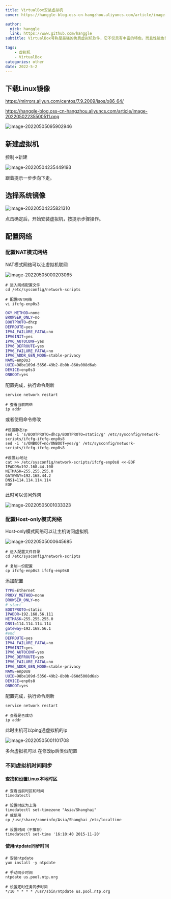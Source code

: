 ```yaml
---
title: VirtualBox安装虚拟机
cover: https://hanggle-blog.oss-cn-hangzhou.aliyuncs.com/article/image-20220505095902946.png

author: 
  nick: hanggle
  link: https://www.github.com/hanggle
subtitle: VirtualBox号称是最强的免费虚拟机软件，它不仅具有丰富的特色，而且性能也很优异。它简单易用，可虚拟的系统包括Windows（从Windows 3.1到Windows 10、Windows Server 2012，所有的Windows系统都支持）、Mac OS X、Linux、OpenBSD、Solaris、IBM OS2甚至Android等操作系统。

tags: 
    - 虚拟机
    - VirtualBox
categories: other
date: 2022-5-2
---
```


## 下载Linux镜像

https://mirrors.aliyun.com/centos/7.9.2009/isos/x86_64/

https://hanggle-blog.oss-cn-hangzhou.aliyuncs.com/article/image-20220502235500511.png

![image-20220505095902946](https://hanggle-blog.oss-cn-hangzhou.aliyuncs.com/article/image-20220505095902946.png)

## 新建虚拟机

控制->新建

![image-20220504235449193](https://hanggle-blog.oss-cn-hangzhou.aliyuncs.com/article/image-20220504235449193.png)

跟着提示一步步向下走。

## 选择系统镜像

![image-20220504235821310](https://hanggle-blog.oss-cn-hangzhou.aliyuncs.com/article/image-20220504235821310.png)

点击确定后，开始安装虚拟机，按提示步骤操作。

## 配置网络



### 配置NAT模式网络

NAT模式网络可以让虚拟机联网

![image-20220505000203065](https://hanggle-blog.oss-cn-hangzhou.aliyuncs.com/article/image-20220505000203065.png) 



```shell
# 进入网络配置文件
cd /etc/sysconfig/network-scripts

# 配置NAT网络
vi ifcfg-enp0s3
```

```bash
OXY_METHOD=none
BROWSER_ONLY=no
BOOTPROTO=dhcp
DEFROUTE=yes
IPV4_FAILURE_FATAL=no
IPV6INIT=yes
IPV6_AUTOCONF=yes
IPV6_DEFROUTE=yes
IPV6_FAILURE_FATAL=no
IPV6_ADDR_GEN_MODE=stable-privacy
NAME=enp0s3
UUID=98be109d-5656-49b2-8b0b-860s008d6ab
DEVICE=enp0s3
ONBOOT=yes
```

配置完成，执行命令刷新

```shell
service network restart
```

```
# 查看当前网络
ip addr	
```

或者使用命令修改

```shell
#设置静态ip
sed -i 's/BOOTPROTO=dhcp/BOOTPROTO=static/g' /etc/sysconfig/network-scripts/ifcfg-ifcfg-enp0s8
sed -i 's/ONBOOT=no/ONBOOT=yes/g' /etc/sysconfig/network-scripts/ifcfg-ifcfg-enp0s8

#设置ip地址
cat >> /etc/sysconfig/network-scripts/ifcfg-enp0s8 <<-EOF
IPADDR=192.168.44.100
NETMASK=255.255.255.0
GATEWAY=192.168.44.2
DNS1=114.114.114.114
EOF
```





此时可以访问外网

![image-20220505001033323](https://hanggle-blog.oss-cn-hangzhou.aliyuncs.com/article/image-20220505001033323.png)



### 配置Host-only模式网络

Host-only模式网络可以让主机访问虚拟机

![image-20220505000645685](https://hanggle-blog.oss-cn-hangzhou.aliyuncs.com/article/image-20220505000645685.png)

```shell
# 进入配置文件目录
cd /etc/sysconfig/network-scripts

# 复制一份配置
cp ifcfg-enp0s3 ifcfg-enp0s8
```

添加配置

```sh
TYPE=Ethernet
PROXY_METHOD=none
BROWSER_ONLY=no
# start
BOOTPROTO=static
IPADDR=192.168.56.111
NETMASK=255.255.255.0
DNS1=114.114.114.114
gateway=192.168.56.1
#end
DEFROUTE=yes
IPV4_FAILURE_FATAL=no
IPV6INIT=yes
IPV6_AUTOCONF=yes
IPV6_DEFROUTE=yes
IPV6_FAILURE_FATAL=no
IPV6_ADDR_GEN_MODE=stable-privacy
NAME=enp0s8
UUID=98be109d-5356-49b2-8b0b-860d5008d6ab
DEVICE=enp0s8
ONBOOT=yes
```

配置完成，执行命令刷新

```
service network restart

# 查看是否成功
ip addr
```



此时主机可以ping通虚拟机的ip

![image-20220505001101708](https://hanggle-blog.oss-cn-hangzhou.aliyuncs.com/article/image-20220505001101708.png)

多台虚拟机可以 在修改ip后类似配置



### 不同虚拟机时间同步

#### 查找和设置Linux本地时区

```shell
# 查看当前时区和时间
timedatectl

# 设置时区为上海
timedatectl set-timezone "Asia/Shanghai"
# 或使用
cp /usr/share/zoneinfo/Asia/Shanghai /etc/localtime

# 设置时间（不推荐）
timedatectl set-time '16:10:40 2015-11-20'
```



#### 使用ntpdate同步时间

```
# 安装ntpdate
yum install -y ntpdate

# 手动同步时间
ntpdate us.pool.ntp.org

# 设置定时任务同步时间
*/10 * * * * /usr/sbin/ntpdate us.pool.ntp.org

```

